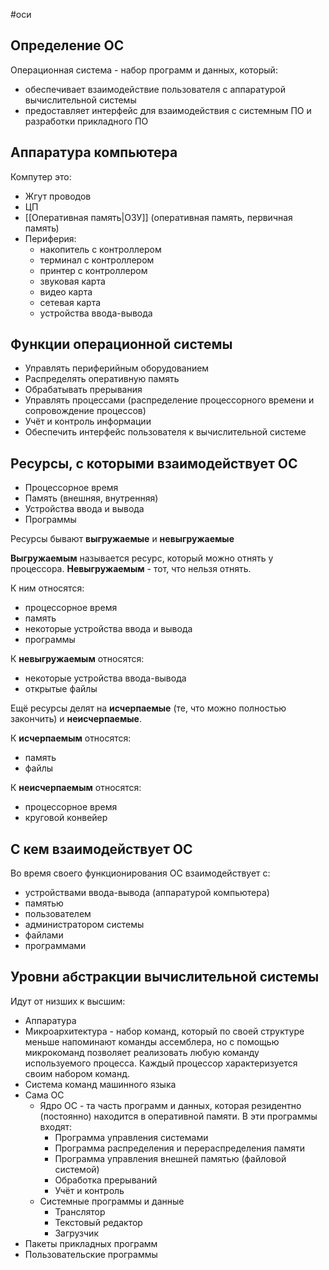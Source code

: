 #оси 
## Определение ОС
Операционная система - набор программ и данных, который: 
- обеспечивает взаимодействие пользователя с аппаратурой вычислительной системы
- предоставляет интерфейс для взаимодействия с системным ПО и разработки прикладного ПО

## Аппаратура компьютера
Компутер это:
- Жгут проводов
- ЦП
- [[Оперативная память|ОЗУ]] (оперативная память, первичная память)
- Периферия:
	- накопитель с контроллером
	- терминал с контроллером
	- принтер с контроллером
	- звуковая карта
	- видео карта
	- сетевая карта
	- устройства ввода-вывода

## Функции операционной системы
- Управлять периферийным оборудованием
- Распределять оперативную память
- Обрабатывать прерывания
- Управлять процессами (распределение процессорного времени и сопровождение процессов)
- Учёт и контроль информации
- Обеспечить интерфейс пользователя к вычислительной системе

## Ресурсы, с которыми взаимодействует ОС
- Процессорное время
- Память (внешняя, внутренняя)
- Устройства ввода и вывода
- Программы

Ресурсы бывают **выгружаемые** и **невыгружаемые**

**Выгружаемым** называется ресурс, который можно отнять у процессора. **Невыгружаемым** - тот, что нельзя отнять.

К ним относятся:
- процессорное время
- память
- некоторые устройства ввода и вывода
- программы

К **невыгружаемым** относятся:
- некоторые устройства ввода-вывода
- открытые файлы

Ещё ресурсы делят на **исчерпаемые** (те, что можно полностью закончить) и **неисчерпаемые**.

К **исчерпаемым** относятся:
- память
- файлы

К **неисчерпаемым** относятся:
- процессорное время
- круговой конвейер

## С кем взаимодействует ОС
Во время своего функционирования ОС взаимодействует с:
- устройствами ввода-вывода (аппаратурой компьютера)
- памятью
- пользователем
- администратором системы
- файлами
- программами

## Уровни абстракции вычислительной системы
Идут от низших к высшим:
- Аппаратура
- Микроархитектура - набор команд, который по своей структуре меньше напоминают команды ассемблера, но с помощью микрокоманд позволяет реализовать любую команду используемого процесса. Каждый процессор характеризуется своим набором команд.
- Система команд машинного языка
- Сама ОС
	- Ядро ОС - та часть программ и данных, которая резидентно (постоянно) находится в оперативной памяти. 
		В эти программы входят:
		- Программа управления системами
		- Программа распределения и перераспределения памяти
		- Программа управления внешней памятью (файловой системой)
		- Обработка прерываний
		- Учёт и контроль
	- Системные программы и данные
		- Транслятор
		- Текстовый редактор
		- Загрузчик
- Пакеты прикладных программ
- Пользовательские программы
